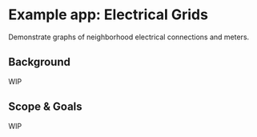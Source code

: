 # Example app: Electrical Grids

Demonstrate graphs of neighborhood electrical connections and meters.

## Background

WIP

## Scope & Goals

WIP